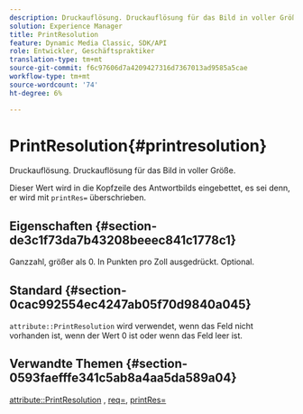 ```yaml
---
description: Druckauflösung. Druckauflösung für das Bild in voller Größe.
solution: Experience Manager
title: PrintResolution
feature: Dynamic Media Classic, SDK/API
role: Entwickler, Geschäftspraktiker
translation-type: tm+mt
source-git-commit: f6c97606d7a4209427316d7367013ad9585a5cae
workflow-type: tm+mt
source-wordcount: '74'
ht-degree: 6%

---
```



# PrintResolution{#printresolution}

Druckauflösung. Druckauflösung für das Bild in voller Größe.

Dieser Wert wird in die Kopfzeile des Antwortbilds eingebettet, es sei denn, er wird mit `printRes=` überschrieben.

## Eigenschaften {#section-de3c1f73da7b43208beeec841c1778c1}

Ganzzahl, größer als 0. In Punkten pro Zoll ausgedrückt. Optional.

## Standard {#section-0cac992554ec4247ab05f70d9840a045}

`attribute::PrintResolution` wird verwendet, wenn das Feld nicht vorhanden ist, wenn der Wert 0 ist oder wenn das Feld leer ist.

## Verwandte Themen {#section-0593faefffe341c5ab8a4aa5da589a04}

[attribute::PrintResolution](../../../../../../is-api/image-catalog/image-serving-api-ref/c-image-catalog-reference/c-attributes-reference/r-printresolution.md#reference-a53c6850077148c9bd88a8c5c1c400c5) ,  [req=](../../../../../../is-api/http-ref/image-serving-api-ref/c-http-protocol-reference/c-command-reference/r-req/r-req.md#reference-907cdb4a97034db7ad94695f25552e76),  [printRes=](../../../../../../is-api/http-ref/image-serving-api-ref/c-http-protocol-reference/c-command-reference/r-printres.md#reference-84f52afff4704c4b9d58e4bbbaea1491)
